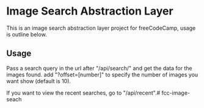 # Image Search Abstraction Layer

This is an image search abstraction layer project for freeCodeCamp, usage is outline below.

## Usage

Pass a search query in the url after "/api/search/" and get the data for the images found. add "?offset=[number]" to specify the number of images you want show (default is 10).

If you want to view the recent searches, go to "/api/recent".# fcc-image-seach
